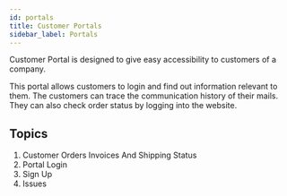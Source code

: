 ```yaml
---
id: portals
title: Customer Portals
sidebar_label: Portals
---
```


Customer Portal is designed to give easy accessibility to customers of a company.

This portal allows customers to login and find out information relevant to them. The customers can trace the communication history of their mails. They can also check order status by logging into the website.

## Topics

1. Customer Orders Invoices And Shipping Status
1. Portal Login
1. Sign Up
1. Issues
